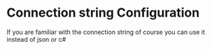 # Connection string Configuration

If you are familiar with the connection string of course you can use it instead of json or c#

```csharp
```

